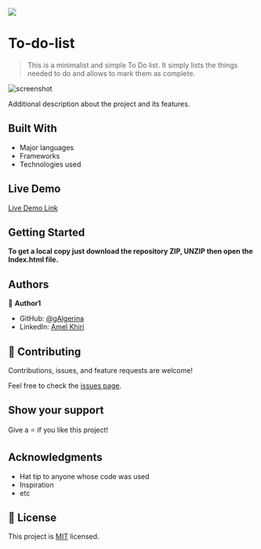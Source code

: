 
![](https://img.shields.io/badge/Microverse-blueviolet)

# To-do-list

> This is a minimalist and simple To Do list.  It simply lists the things needed to do and allows  to mark them as complete.

![screenshot](./app_screenshot.png)

Additional description about the project and its features.

## Built With

- Major languages
- Frameworks
- Technologies used

## Live Demo

[Live Demo Link](https://livedemo.com)


## Getting Started

**To get a local copy just download the repository ZIP, UNZIP then open the Index.html file.**





## Authors

👤 **Author1**

- GitHub: [@gAlgerina](https://github.com/Algerina)
- LinkedIn: [Amel Khiri](https://linkedin.com/in/amel-khiri-qahwadji-37a550135)


## 🤝 Contributing

Contributions, issues, and feature requests are welcome!

Feel free to check the [issues page](https://github.com/algerina/To-do-list/issues).

## Show your support

Give a ⭐️ if you like this project!

## Acknowledgments

- Hat tip to anyone whose code was used
- Inspiration
- etc

## 📝 License

This project is [MIT](./MIT.md) licensed.